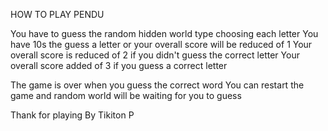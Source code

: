 HOW TO PLAY PENDU

You have to guess the random hidden world type choosing each letter
You have 10s the guess a letter or your overall score will be reduced of 1
Your overall score is reduced of 2 if you didn't guess the correct letter
Your overall score added of 3 if you guess a correct letter

The game is over when you guess the correct word 
You can restart the game and random world will be waiting for you to guess

Thank for playing
By Tikiton P
